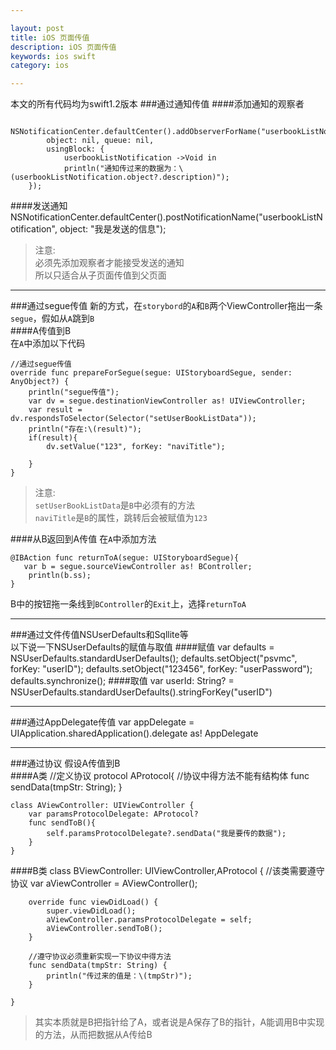 ```yaml
---

layout: post
title: iOS 页面传值
description: iOS 页面传值
keywords: ios swift
category: ios

---
```


本文的所有代码均为swift1.2版本
###通过通知传值
####添加通知的观察者

        NSNotificationCenter.defaultCenter().addObserverForName("userbookListNotification",
            object: nil, queue: nil,
            usingBlock: {
                userbookListNotification ->Void in
                println("通知传过来的数据为：\(userbookListNotification.object?.description)");
        });
  
      
####发送通知
	NSNotificationCenter.defaultCenter().postNotificationName("userbookListNotification", object: "我是发送的信息");  
	
> 注意:  
> 必须先添加观察者才能接受发送的通知  
> 所以只适合从子页面传值到父页面


---

###通过segue传值
新的方式，在`storybord`的`A`和`B`两个ViewController拖出一条`segue`，假如从`A`跳到`B`  
####A传值到B  
在`A`中添加以下代码  

    //通过segue传值
    override func prepareForSegue(segue: UIStoryboardSegue, sender: AnyObject?) {
        println("segue传值");
        var dv = segue.destinationViewController as! UIViewController;
        var result = dv.respondsToSelector(Selector("setUserBookListData"));
        println("存在:\(result)");
        if(result){
            dv.setValue("123", forKey: "naviTitle");
            
        }
    }

 > 注意:   
 > `setUserBookListData`是`B`中必须有的方法  
 > `naviTitle`是`B`的属性，跳转后会被赋值为`123`
 
####从B返回到A传值
 在`A`中添加方法
 
    @IBAction func returnToA(segue: UIStoryboardSegue){
       var b = segue.sourceViewController as! BController;
        println(b.ss);
    }
    
B中的按钮拖一条线到`BController`的`Exit`上，选择`returnToA`
 
 ---
 
###通过文件传值NSUserDefaults和Sqllite等  
 以下说一下NSUserDefaults的赋值与取值
####赋值
	var defaults = NSUserDefaults.standardUserDefaults();
	defaults.setObject("psvmc", forKey: "userID");
	defaults.setObject("123456", forKey: "userPassword");
	defaults.synchronize();
####取值
	var userId: String? = NSUserDefaults.standardUserDefaults().stringForKey("userID")

---
	
###通过AppDelegate传值
	var appDelegate = UIApplication.sharedApplication().delegate as! AppDelegate

---

	
###通过协议
假设A传值到B  
####A类
    //定义协议
    protocol AProtocol{
        //协议中得方法不能有结构体
        func sendData(tmpStr: String);
    }

    class AViewController: UIViewController {
        var paramsProtocolDelegate: AProtocol?
        func sendToB(){
            self.paramsProtocolDelegate?.sendData("我是要传的数据");
        }
    }
####B类
    class BViewController: UIViewController,AProtocol {
        //该类需要遵守协议
        var aViewController = AViewController();
        
        override func viewDidLoad() {
            super.viewDidLoad();
            aViewController.paramsProtocolDelegate = self;
            aViewController.sendToB();
        }
        
        //遵守协议必须重新实现一下协议中得方法
        func sendData(tmpStr: String) {
            println("传过来的值是：\(tmpStr)");
        }
        
    }

> 其实本质就是B把指针给了A，或者说是A保存了B的指针，A能调用B中实现的方法，从而把数据从A传给B



 
 

     
